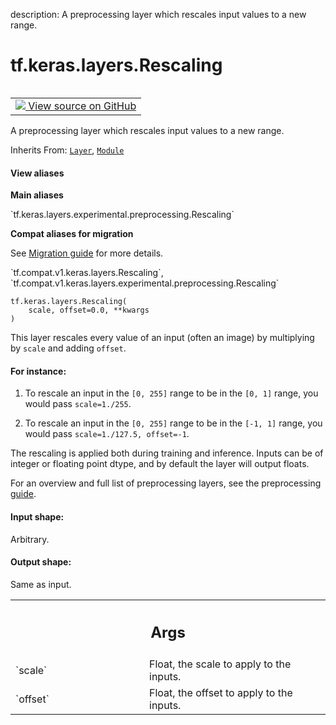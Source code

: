 description: A preprocessing layer which rescales input values to a new range.

<div itemscope itemtype="http://developers.google.com/ReferenceObject">
<meta itemprop="name" content="tf.keras.layers.Rescaling" />
<meta itemprop="path" content="Stable" />
<meta itemprop="property" content="__init__"/>
<meta itemprop="property" content="__new__"/>
</div>

# tf.keras.layers.Rescaling

<!-- Insert buttons and diff -->

<table class="tfo-notebook-buttons tfo-api nocontent" align="left">
<td>
  <a target="_blank" href="https://github.com/keras-team/keras/tree/v2.9.0/keras/layers/preprocessing/image_preprocessing.py#L533-L588">
    <img src="https://www.tensorflow.org/images/GitHub-Mark-32px.png" />
    View source on GitHub
  </a>
</td>
</table>



A preprocessing layer which rescales input values to a new range.

Inherits From: [`Layer`](../../../tf/keras/layers/Layer.md), [`Module`](../../../tf/Module.md)

<section class="expandable">
  <h4 class="showalways">View aliases</h4>
  <p>
<b>Main aliases</b>
<p>`tf.keras.layers.experimental.preprocessing.Rescaling`</p>

<b>Compat aliases for migration</b>
<p>See
<a href="https://www.tensorflow.org/guide/migrate">Migration guide</a> for
more details.</p>
<p>`tf.compat.v1.keras.layers.Rescaling`, `tf.compat.v1.keras.layers.experimental.preprocessing.Rescaling`</p>
</p>
</section>

<pre class="devsite-click-to-copy prettyprint lang-py tfo-signature-link">
<code>tf.keras.layers.Rescaling(
    scale, offset=0.0, **kwargs
)
</code></pre>



<!-- Placeholder for "Used in" -->

This layer rescales every value of an input (often an image) by multiplying by
`scale` and adding `offset`.

#### For instance:



1. To rescale an input in the ``[0, 255]`` range
to be in the `[0, 1]` range, you would pass `scale=1./255`.

2. To rescale an input in the ``[0, 255]`` range to be in the `[-1, 1]` range,
you would pass `scale=1./127.5, offset=-1`.

The rescaling is applied both during training and inference. Inputs can be
of integer or floating point dtype, and by default the layer will output
floats.

For an overview and full list of preprocessing layers, see the preprocessing
[guide](https://www.tensorflow.org/guide/keras/preprocessing_layers).

#### Input shape:

Arbitrary.



#### Output shape:

Same as input.



<!-- Tabular view -->
 <table class="responsive fixed orange">
<colgroup><col width="214px"><col></colgroup>
<tr><th colspan="2"><h2 class="add-link">Args</h2></th></tr>

<tr>
<td>
`scale`
</td>
<td>
Float, the scale to apply to the inputs.
</td>
</tr><tr>
<td>
`offset`
</td>
<td>
Float, the offset to apply to the inputs.
</td>
</tr>
</table>



